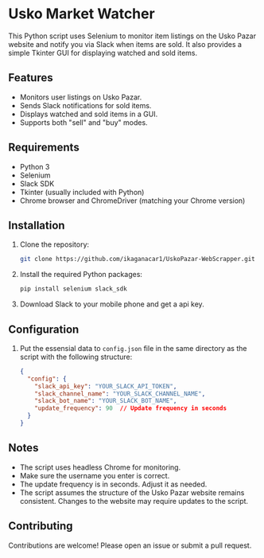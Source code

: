 # Usko Market Watcher

This Python script uses Selenium to monitor item listings on the Usko Pazar website and notify you via Slack when items are sold.  It also provides a simple Tkinter GUI for displaying watched and sold items.

## Features

* Monitors user listings on Usko Pazar.
* Sends Slack notifications for sold items.
* Displays watched and sold items in a GUI.
* Supports both "sell" and "buy" modes.

## Requirements

* Python 3
* Selenium
* Slack SDK
* Tkinter (usually included with Python)
* Chrome browser and ChromeDriver (matching your Chrome version)

## Installation

1.  Clone the repository:

    ```bash
    git clone https://github.com/ikaganacar1/UskoPazar-WebScrapper.git
    ```

2.  Install the required Python packages:

    ```bash
    pip install selenium slack_sdk
    ```

3.  Download Slack to your mobile phone and get a api key.

## Configuration

1.  Put the essensial data to `config.json` file in the same directory as the script with the following structure:

    ```json
    {
      "config": {
        "slack_api_key": "YOUR_SLACK_API_TOKEN",
        "slack_channel_name": "YOUR_SLACK_CHANNEL_NAME",
        "slack_bot_name": "YOUR_SLACK_BOT_NAME",
        "update_frequency": 90  // Update frequency in seconds
      }
    }
    ```




## Notes

*   The script uses headless Chrome for monitoring.
*   Make sure the username you enter is correct.
*   The update frequency is in seconds. Adjust it as needed.
*   The script assumes the structure of the Usko Pazar website remains consistent.  Changes to the website may require updates to the script.

## Contributing

Contributions are welcome!  Please open an issue or submit a pull request.
